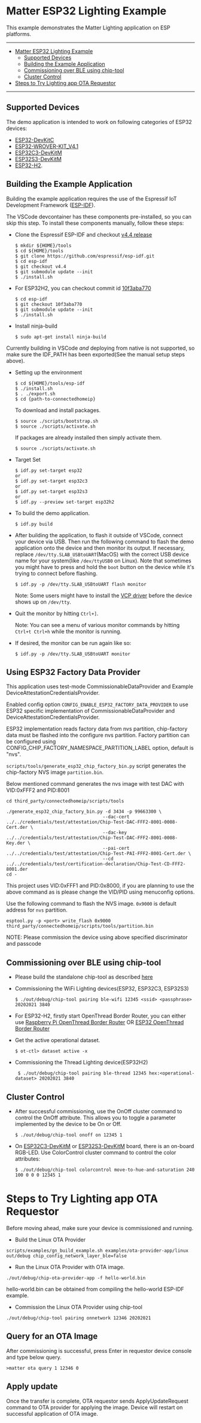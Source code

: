 # Matter ESP32 Lighting Example

This example demonstrates the Matter Lighting application on ESP platforms.

---

-   [Matter ESP32 Lighting Example](#matter-esp32-lighting-example)
    -   [Supported Devices](#supported-devices)
    -   [Building the Example Application](#building-the-example-application)
    -   [Commissioning over BLE using chip-tool](#commissioning-over-ble-using-chip-tool)
    -   [Cluster Control](#cluster-control)
-   [Steps to Try Lighting app OTA Requestor](#steps-to-try-lighting-app-ota-requestor)

---

## Supported Devices

The demo application is intended to work on following categories of ESP32
devices:

-   [ESP32-DevKitC](https://www.espressif.com/en/products/hardware/esp32-devkitc/overview)
-   [ESP32-WROVER-KIT_V4.1](https://www.espressif.com/en/products/hardware/esp-wrover-kit/overview)
-   [ESP32C3-DevKitM](https://docs.espressif.com/projects/esp-idf/en/latest/esp32c3/hw-reference/esp32c3/user-guide-devkitm-1.html)
-   [ESP32S3-DevKitM](https://docs.espressif.com/projects/esp-idf/en/latest/esp32s3/hw-reference/esp32s3/user-guide-devkitm-1.html)
-   [ESP32-H2](https://www.espressif.com/en/news/ESP32_H2).

## Building the Example Application

Building the example application requires the use of the Espressif IoT
Development Framework ([ESP-IDF](https://github.com/espressif/esp-idf)).

The VSCode devcontainer has these components pre-installed, so you can skip this
step. To install these components manually, follow these steps:

-   Clone the Espressif ESP-IDF and checkout
    [v4.4 release](https://github.com/espressif/esp-idf/releases/tag/v4.4)

        $ mkdir ${HOME}/tools
        $ cd ${HOME}/tools
        $ git clone https://github.com/espressif/esp-idf.git
        $ cd esp-idf
        $ git checkout v4.4
        $ git submodule update --init
        $ ./install.sh

-   For ESP32H2, you can checkout commit id
    [10f3aba770](https://github.com/espressif/esp-idf/tree/10f3aba770)

        $ cd esp-idf
        $ git checkout 10f3aba770
        $ git submodule update --init
        $ ./install.sh

-   Install ninja-build

        $ sudo apt-get install ninja-build

Currently building in VSCode _and_ deploying from native is not supported, so
make sure the IDF_PATH has been exported(See the manual setup steps above).

-   Setting up the environment

        $ cd ${HOME}/tools/esp-idf
        $ ./install.sh
        $ . ./export.sh
        $ cd {path-to-connectedhomeip}

    To download and install packages.

        $ source ./scripts/bootstrap.sh
        $ source ./scripts/activate.sh

    If packages are already installed then simply activate them.

        $ source ./scripts/activate.sh

-   Target Set

        $ idf.py set-target esp32
        or
        $ idf.py set-target esp32c3
        or
        $ idf.py set-target esp32s3
        or
        $ idf.py --preview set-target esp32h2

-   To build the demo application.

        $ idf.py build

-   After building the application, to flash it outside of VSCode, connect your
    device via USB. Then run the following command to flash the demo application
    onto the device and then monitor its output. If necessary, replace
    `/dev/tty.SLAB_USBtoUART`(MacOS) with the correct USB device name for your
    system(like `/dev/ttyUSB0` on Linux). Note that sometimes you might have to
    press and hold the `boot` button on the device while it's trying to connect
    before flashing.

        $ idf.py -p /dev/tty.SLAB_USBtoUART flash monitor

    Note: Some users might have to install the
    [VCP driver](https://www.silabs.com/products/development-tools/software/usb-to-uart-bridge-vcp-drivers)
    before the device shows up on `/dev/tty`.

-   Quit the monitor by hitting `Ctrl+]`.

    Note: You can see a menu of various monitor commands by hitting
    `Ctrl+t Ctrl+h` while the monitor is running.

-   If desired, the monitor can be run again like so:

        $ idf.py -p /dev/tty.SLAB_USBtoUART monitor

## Using ESP32 Factory Data Provider

This application uses test-mode CommissionableDataProvider and Example
DeviceAttestationCredentialsProvider.

Enabled config option `CONFIG_ENABLE_ESP32_FACTORY_DATA_PROVIDER` to use ESP32
specific implementation of CommissionableDataProvider and
DeviceAttestationCredentialsProvider.

ESP32 implementation reads factory data from nvs partition, chip-factory data
must be flashed into the configure nvs partition. Factory partition can be
configured using CONFIG_CHIP_FACTORY_NAMESPACE_PARTITION_LABEL option, default
is "nvs".

`scripts/tools/generate_esp32_chip_factory_bin.py` script generates the
chip-factory NVS image `partition.bin`.

Below mentioned command generates the nvs image with test DAC with VID:0xFFF2
and PID:8001

```
cd third_party/connectedhomeip/scripts/tools

./generate_esp32_chip_factory_bin.py -d 3434 -p 99663300 \
                                    --dac-cert ../../credentials/test/attestation/Chip-Test-DAC-FFF2-8001-0008-Cert.der \
                                    --dac-key ../../credentials/test/attestation/Chip-Test-DAC-FFF2-8001-0008-Key.der \
                                    --pai-cert ../../credentials/test/attestation/Chip-Test-PAI-FFF2-8001-Cert.der \
                                    --cd ../../credentials/test/certification-declaration/Chip-Test-CD-FFF2-8001.der
cd -
```

This project uses VID:0xFFF1 and PID:0x8000, if you are planning to use the
above command as is please change the VID/PID using menuconfig options.

Use the following command to flash the NVS image. `0x9000` is default address
for `nvs` partition.

```
esptool.py -p <port> write_flash 0x9000 third_party/connectedhomeip/scripts/tools/partition.bin
```

NOTE: Please commission the device using above specified discriminator and
passcode

## Commissioning over BLE using chip-tool

-   Please build the standalone chip-tool as described [here](../../chip-tool)
-   Commissioning the WiFi Lighting devices(ESP32, ESP32C3, ESP32S3)

        $ ./out/debug/chip-tool pairing ble-wifi 12345 <ssid> <passphrase> 20202021 3840

-   For ESP32-H2, firstly start OpenThread Border Router, you can either use
    [Raspberry Pi OpenThread Border Router](https://github.com/project-chip/connectedhomeip/blob/master/docs/guides/openthread_border_router_pi.md)
    OR
    [ESP32 OpenThread Border Router](https://github.com/espressif/esp-idf/tree/master/examples/openthread/ot_br)
-   Get the active operational dataset.

        $ ot-ctl> dataset active -x

-   Commissioning the Thread Lighting device(ESP32H2)

         $ ./out/debug/chip-tool pairing ble-thread 12345 hex:<operational-dataset> 20202021 3840

## Cluster Control

-   After successful commissioning, use the OnOff cluster command to control the
    OnOff attribute. This allows you to toggle a parameter implemented by the
    device to be On or Off.

        $ ./out/debug/chip-tool onoff on 12345 1

-   On
    [ESP32C3-DevKitM](https://docs.espressif.com/projects/esp-idf/en/latest/esp32c3/hw-reference/esp32c3/user-guide-devkitm-1.html)
    or
    [ESP32S3-DevKitM](https://docs.espressif.com/projects/esp-idf/en/latest/esp32s3/hw-reference/esp32s3/user-guide-devkitm-1.html)
    board, there is an on-board RGB-LED. Use ColorControl cluster command to
    control the color attributes:

        $ ./out/debug/chip-tool colorcontrol move-to-hue-and-saturation 240 100 0 0 0 12345 1

# Steps to Try Lighting app OTA Requestor

Before moving ahead, make sure your device is commissioned and running.

-   Build the Linux OTA Provider

```
scripts/examples/gn_build_example.sh examples/ota-provider-app/linux out/debug chip_config_network_layer_ble=false
```

-   Run the Linux OTA Provider with OTA image.

```
./out/debug/chip-ota-provider-app -f hello-world.bin
```

hello-world.bin can be obtained from compiling the hello-world ESP-IDF example.

-   Commission the Linux OTA Provider using chip-tool

```
./out/debug/chip-tool pairing onnetwork 12346 20202021
```

## Query for an OTA Image

After commissioning is successful, press Enter in requestor device console and
type below query.

```
>matter ota query 1 12346 0
```

## Apply update

Once the transfer is complete, OTA requestor sends ApplyUpdateRequest command to
OTA provider for applying the image. Device will restart on successful
application of OTA image.
